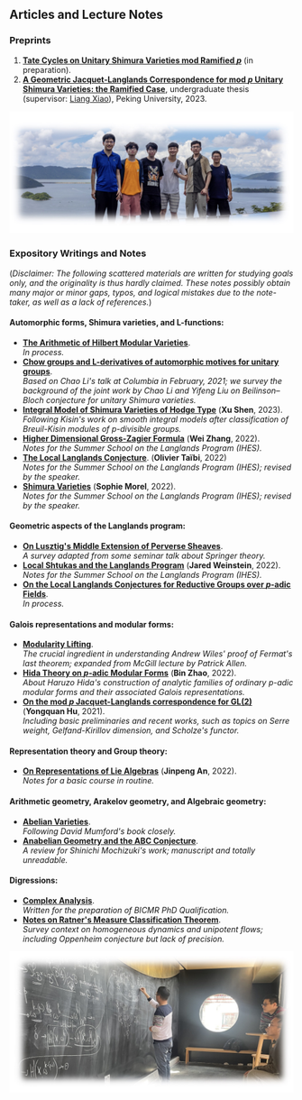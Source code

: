 ## Articles and Lecture Notes

### Preprints

1. [**Tate Cycles on Unitary Shimura Varieties mod Ramified _p_**]() (in preparation).
2. [**A Geometric Jacquet-Langlands Correspondence for mod _p_ Unitary Shimura Varieties: the Ramified Case**](./blurbs/undergradthesis.pdf), undergraduate thesis (supervisor: [Liang Xiao](https://bicmr.pku.edu.cn/~lxiao/index.htm)), Peking University, 2023.


![group1](./group1.jpeg)


### Expository Writings and Notes

(_Disclaimer: The following scattered materials are written for studying goals only, and the originality is thus hardly claimed. These notes possibly obtain many major or minor gaps, typos, and logical mistakes due to the note-taker, as well as a lack of references._)



#### Automorphic forms, Shimura varieties, and L-functions:

- [**The Arithmetic of Hilbert Modular Varieties**](./blurbs/Hilb.pdf). <br/>
  _In process._
- [**Chow groups and L-derivatives of automorphic motives for unitary groups**](./blurbs/Li-Liu.pdf). <br/>
  _Based on Chao Li's talk at Columbia in February, 2021; we survey the background of the joint work by Chao Li and Yifeng Liu on Beilinson–Bloch conjecture for unitary Shimura varieties._
- [**Integral Model of Shimura Varieties of Hodge Type**](./blurbs/IntegralModel.pdf) (**Xu Shen**, 2023). <br/>
  _Following Kisin's work on smooth integral models after classification of Breuil-Kisin modules of p-divisible groups._
- [**Higher Dimensional Gross-Zagier Formula**](./blurbs/HigherDimGZ.pdf) (**Wei Zhang**, 2022). <br/>
  _Notes for the Summer School on the Langlands Program (IHES)._
- [**The Local Langlands Conjecture**](./blurbs/LLC.pdf). (**Olivier Taïbi**, 2022) <br/>
  _Notes for the Summer School on the Langlands Program (IHES); revised by the speaker._
- [**Shimura Varieties**](./blurbs/Shvar.pdf) (**Sophie Morel**, 2022). <br/>
  _Notes for the Summer School on the Langlands Program (IHES); revised by the speaker._



#### Geometric aspects of the Langlands program:

- [**On Lusztig's Middle Extension of Perverse Sheaves**](./blurbs/MidExt.pdf). <br/>
  _A survey adapted from some seminar talk about Springer theory._
- [**Local Shtukas and the Langlands Program**](./blurbs/LocalShtukas.pdf) (**Jared Weinstein**, 2022). <br/>
  _Notes for the Summer School on the Langlands Program (IHES)._
- [**On the Local Langlands Conjectures for Reductive Groups over _p_-adic Fields**](). <br/>
  _In process._

#### Galois representations and modular forms:

- [**Modularity Lifting**](./blurbs/modlift.pdf). <br/>
  _The crucial ingredient in understanding Andrew Wiles' proof of Fermat's last theorem; expanded from McGill lecture by Patrick Allen._
- [**Hida Theory on _p_-adic Modular Forms**](./blurbs/Hida.pdf) (**Bin Zhao**, 2022).  <br/>
  _About Haruzo Hida's construction of analytic families of ordinary p-adic modular forms and their associated Galois representations._
- [**On the mod _p_ Jacquet-Langlands correspondence for GL(2)**](./blurbs/modpJL.pdf) (**Yongquan Hu**, 2021). <br/>
  _Including basic preliminaries and recent works, such as topics on Serre weight, Gelfand-Kirillov dimension, and Scholze's functor._


#### Representation theory and Group theory:

- [**On Representations of Lie Algebras**](./blurbs/Lie.pdf) (**Jinpeng An**, 2022). <br/>
  _Notes for a basic course in routine._

#### Arithmetic geometry, Arakelov geometry, and Algebraic geometry:

- [**Abelian Varieties**](./blurbs/AV2022.pdf). <br/>
  _Following David Mumford's book closely._
- [**Anabelian Geometry and the ABC Conjecture**](./blurbs/AAGABC.pdf). <br/>
  _A review for Shinichi Mochizuki's work; manuscript and totally unreadable._


#### Digressions:

- [**Complex Analysis**](./blurbs/complex.pdf). <br/>
 _Written for the preparation of BICMR PhD Qualification._
- [**Notes on Ratner's Measure Classification Theorem**](./blurbs/Ratner.pdf). <br/>
 _Survey context on homogeneous dynamics and unipotent flows; including Oppenheim conjecture but lack of precision._


  
![group1](./group2.jpeg)



